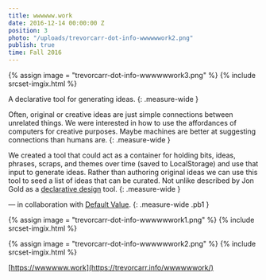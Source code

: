 ```yaml
---
title: wwwwww.work
date: 2016-12-14 00:00:00 Z
position: 3
photo: "/uploads/trevorcarr-dot-info-wwwwwwork2.png"
publish: true
time: Fall 2016
---
```


{% assign image = "trevorcarr-dot-info-wwwwwwork3.png" %}
{% include srcset-imgix.html %}

A declarative tool for generating ideas.
{: .measure-wide }

Often, original or creative ideas are just simple connections between unrelated things. We were interested in how to use the affordances of computers for creative purposes. Maybe machines are better at suggesting connections than humans are.
{: .measure-wide }

We created a tool that could act as a container for holding bits, ideas, phrases, scraps, and themes over time (saved to LocalStorage) and use that input to generate ideas. Rather than authoring original ideas we can use this tool to seed a list of ideas that can be curated. Not unlike described by Jon Gold as a <span class="link dim out">[declarative design](http://www.jon.gold/2016/06/declarative-design-tools/)</span> tool.
{: .measure-wide }

— in collaboration with <span class="link dim out">[Default Value](http://defaultvalue.info/)</span>.
{: .measure-wide .pb1 }

{% assign image = "trevorcarr-dot-info-wwwwwwork1.png" %}
{% include srcset-imgix.html %}

{% assign image = "trevorcarr-dot-info-wwwwwwork2.png" %}
{% include srcset-imgix.html %}

<span class="link dim out">[https://wwwwww.work](https://trevorcarr.info/wwwwwwork/)</span>
